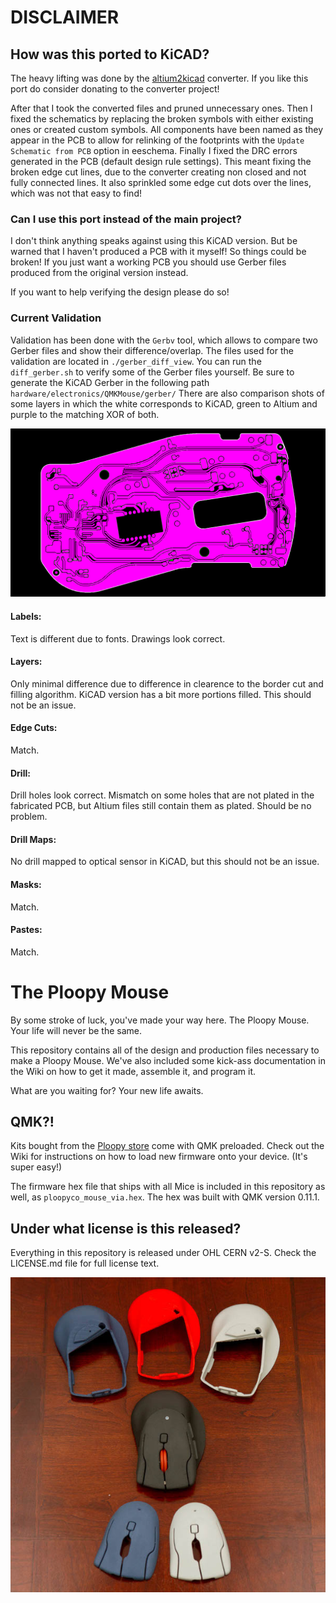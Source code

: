 # DISCLAIMER
## How was this ported to KiCAD?

The heavy lifting was done by the [altium2kicad](https://github.com/thesourcerer8/altium2kicad) converter. If you like this port do consider donating to the converter project!

After that I took the converted files and pruned unnecessary ones. Then I fixed the schematics by replacing the broken symbols with either existing ones or created custom symbols.
All components have been named as they appear in the PCB to allow for relinking of the footprints with the `Update Schematic from PCB` option in eeschema.
Finally I fixed the DRC errors generated in the PCB (default design rule settings). This meant fixing the broken edge cut lines, due to the converter creating non closed and not fully connected lines. It also sprinkled some edge cut dots over the lines, which was not that easy to find!

### Can I use this port instead of the main project?

I don't think anything speaks against using this KiCAD version. But be warned that I haven't produced a PCB with it myself! So things could be broken!
If you just want a working PCB you should use Gerber files produced from the original version instead.

If you want to help verifying the design please do so!

### Current Validation

Validation has been done with the `Gerbv` tool, which allows to compare two Gerber files and show their difference/overlap.
The files used for the validation are located in `./gerber_diff_view`. You can run the `diff_gerber.sh` to verify some of the Gerber files yourself. Be sure to generate the KiCAD Gerber in the following path `hardware/electronics/QMKMouse/gerber/` There are also comparison shots of some layers in which the white corresponds to KiCAD, green to Altium and purple to the matching XOR of both.

![Diff of top layers](gerber_diff_validation/layer_top_diff.png)

#### Labels:

Text is different due to fonts.
Drawings look correct.

#### Layers:

Only minimal difference due to difference in clearence to the border cut and filling algorithm.
KiCAD version has a bit more portions filled. This should not be an issue.

#### Edge Cuts:

Match.

#### Drill:
Drill holes look correct.
Mismatch on some holes that are not plated in the fabricated PCB, but Altium files still contain them as plated.
Should be no problem.

#### Drill Maps:
No drill mapped to optical sensor in KiCAD, but this should not be an issue.

#### Masks:

Match.

#### Pastes:

Match.

# The Ploopy Mouse

By some stroke of luck, you've made your way here. The Ploopy Mouse. Your life will never be the same.

This repository contains all of the design and production files necessary to make a Ploopy Mouse. We've also included some kick-ass documentation in the Wiki on how to get it made, assemble it, and program it.

What are you waiting for? Your new life awaits.

## QMK?!

Kits bought from the [Ploopy store](https://ploopy.co/product-category/mouse/) come with QMK preloaded. Check out the Wiki for instructions on how to load new firmware onto your device. (It's super easy!)

The firmware hex file that ships with all Mice is included in this repository as well, as `ploopyco_mouse_via.hex`. The hex was built with QMK version 0.11.1.

## Under what license is this released?

Everything in this repository is released under OHL CERN v2-S. Check the LICENSE.md file for full license text.

![The Ploopy Mouse](mouse.jpg)
